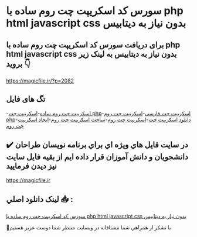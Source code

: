 # سورس کد اسکریپت چت روم ساده با php html javascript css بدون نیاز به دیتابیس

## برای دریافت سورس کد اسکریپت چت روم ساده با php html javascript css بدون نیاز به دیتابیس به لینک زیر بروید 👇

https://magicfile.ir/?p=2082

## تگ های فایل

-[اسکریپت چت روم ساده](https://magicfile.ir/product/%d8%b3%d9%88%d8%b1%d8%b3-%da%a9%d8%af-%d8%a7%d8%b3%da%a9%d8%b1%d9%8a%d9%be%d8%aa-%da%86%d8%aa-%d8%b1%d9%88%d9%85-%d8%b3%d8%a7%d8%af%d9%87/)-[اسکریپت چت php](https://magicfile.ir/product/%d8%b3%d9%88%d8%b1%d8%b3-%da%a9%d8%af-%d8%a7%d8%b3%da%a9%d8%b1%d9%8a%d9%be%d8%aa-%da%86%d8%aa-%d8%b1%d9%88%d9%85-%d8%b3%d8%a7%d8%af%d9%87/)-[اسکریپت چت فارسی](https://magicfile.ir/product/%d8%b3%d9%88%d8%b1%d8%b3-%da%a9%d8%af-%d8%a7%d8%b3%da%a9%d8%b1%d9%8a%d9%be%d8%aa-%da%86%d8%aa-%d8%b1%d9%88%d9%85-%d8%b3%d8%a7%d8%af%d9%87/)-[اسکریپت چت روم php](https://magicfile.ir/product/%d8%b3%d9%88%d8%b1%d8%b3-%da%a9%d8%af-%d8%a7%d8%b3%da%a9%d8%b1%d9%8a%d9%be%d8%aa-%da%86%d8%aa-%d8%b1%d9%88%d9%85-%d8%b3%d8%a7%d8%af%d9%87/)-[دانلود اسکریپت چت](https://magicfile.ir/product/%d8%b3%d9%88%d8%b1%d8%b3-%da%a9%d8%af-%d8%a7%d8%b3%da%a9%d8%b1%d9%8a%d9%be%d8%aa-%da%86%d8%aa-%d8%b1%d9%88%d9%85-%d8%b3%d8%a7%d8%af%d9%87/)-[اسکریپت چت روم](https://magicfile.ir/product/%d8%b3%d9%88%d8%b1%d8%b3-%da%a9%d8%af-%d8%a7%d8%b3%da%a9%d8%b1%d9%8a%d9%be%d8%aa-%da%86%d8%aa-%d8%b1%d9%88%d9%85-%d8%b3%d8%a7%d8%af%d9%87/)-[ساخت اسکریپت چت روم](https://magicfile.ir/product/%d8%b3%d9%88%d8%b1%d8%b3-%da%a9%d8%af-%d8%a7%d8%b3%da%a9%d8%b1%d9%8a%d9%be%d8%aa-%da%86%d8%aa-%d8%b1%d9%88%d9%85-%d8%b3%d8%a7%d8%af%d9%87/)-[ایجاد اسکریپت چت روم](https://magicfile.ir/product/%d8%b3%d9%88%d8%b1%d8%b3-%da%a9%d8%af-%d8%a7%d8%b3%da%a9%d8%b1%d9%8a%d9%be%d8%aa-%da%86%d8%aa-%d8%b1%d9%88%d9%85-%d8%b3%d8%a7%d8%af%d9%87/)

## ✔️ در سايت فايل هاي ويژه اي براي برنامه نويسان طراحان دانشجويان و دانش آموزان قرار داده ايم از بقيه فايل سايت نيز ديدن فرماييد

https://magicfile.ir


## لينک دانلود اصلي 📥 :

[سورس کد اسکریپت چت روم ساده با php html javascript css بدون نیاز به دیتابیس](https://magicfile.ir/product/%d8%b3%d9%88%d8%b1%d8%b3-%da%a9%d8%af-%d8%a7%d8%b3%da%a9%d8%b1%d9%8a%d9%be%d8%aa-%da%86%d8%aa-%d8%b1%d9%88%d9%85-%d8%b3%d8%a7%d8%af%d9%87/) 


🙏با تشکر از همراهي شما مشتاقانه در وبسایت منتظر شما دوست عزیز هستیم

